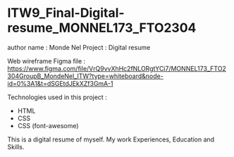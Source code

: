 # ITW9_Final-Digital-resume_MONNEL173_FTO2304

author name : Monde Nel
Project : Digital resume

Web wireframe Figma file : https://www.figma.com/file/VrQ9vvXhHc2fNLORgtYCi7/MONNEL173_FTO2304GroupB_MondeNel_ITW?type=whiteboard&node-id=0%3A1&t=dSGEtdJEkXZf3GmA-1

Technologies used in this project :
- HTML
- CSS
- CSS (font-awesome)

This is a digital resume of myself. My work Experiences, Education and Skills. 
